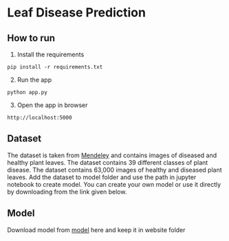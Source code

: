 # Leaf Disease Prediction
## How to run
1. Install the requirements
```
pip install -r requirements.txt
```
2. Run the app
```
python app.py
```
3. Open the app in browser
```
http://localhost:5000
```
## Dataset
The dataset is taken from [Mendeley](https://data.mendeley.com/datasets/tywbtsjrjv/1) and contains images of diseased and healthy plant leaves. The dataset contains 39 different classes of plant disease. The dataset contains 63,000 images of healthy and diseased plant leaves.
Add the dataset to model folder and use the path in jupyter notebook to create model. You can create your own model or use it directly by downloading from the link given below.

## Model
Download model from [model](https://drive.google.com/file/d/12j6_SOvcydpKY2leZetE_qKvoPBwOrkE/view?usp=sharing) here and keep it in website folder